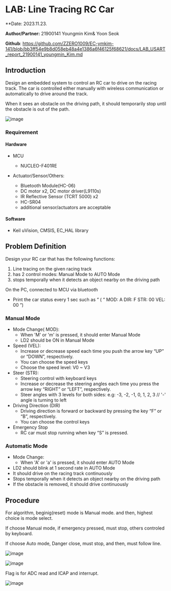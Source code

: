 # LAB: Line Tracing RC Car  

**Date: 2023.11.23.

**Author/Partner:** 21900141 Youngmin Kim& Yoon Seok

**Github**:  https://github.com/ZZERO1009/EC-ymkim-141/blob/bb3ff54e9b8d058eb48a4e1386a6f46125f68621/docs/LAB_USART_report_21900141_youngmin_Kim.md




## Introduction

Design an embedded system to control an RC car to drive on the racing track. The car is controlled either manually with wireless communication or automatically to drive around the track. 

When it sees an obstacle on the driving path, it should temporarily stop until the obstacle is out of the path.

![image](https://github.com/ZZERO1009/EC-ymkim-141/assets/144536736/396d90bf-928b-4cca-9fd9-c6f217d89475)
### Requirement

#### Hardware 

* MCU
  * NUCLEO-F401RE


* Actuator/Sensor/Others:
	* Bluetooth Module(HC-06)
	* DC motor x2, DC motor driver(L9110s)
	* IR Reflective Sensor (TCRT 5000) x2
	* HC-SR04
	* additional sensor/actuators are acceptable

#### Software
 * Keil uVision, CMSIS, EC_HAL library



## Problem Definition
Design your RC car that has the following functions:
1. Line tracing on the given racing track
2. has 2 control modes: Manual Mode to AUTO Mode
3. stops temporally when it detects an object nearby on the driving path

On the PC, connected to MCU via bluetooth
* Print the car status every 1 sec such as “ ( “ MOD: A DIR: F STR: 00 VEL: 00 ”)
### Manual Mode
* Mode Change( MOD):
	* When 'M' or 'm' is pressed, it should enter Manual Mode
	* LD2 should be ON in Manual Mode
*  Speed (VEL):
	* Increase or decrease speed each time you push the arrow key “UP” or “DOWN”, respectively.
	* You can choose the speed keys
	* Choose the speed level: V0 ~ V3
* Steer (STR):
	* Steering control with keyboard keys
	* Increase or decrease the steering angles each time you press the arrow key “RIGHT” or “LEFT”, respectively.
	* Steer angles with 3 levels for both sides: e.g: -3, -2, -1, 0, 1, 2, 3 // '-' angle is turning to left
* Driving Direction (DIR)
	* Driving direction is forward or backward by pressing the key “F” or “B”, respectively.
	* You can choose the control keys
* Emergency Stop
	* RC car must stop running when key “S” is pressed.
### Automatic Mode
* Mode Change:
	* When 'A' or 'a' is pressed, it should enter AUTO Mode
* LD2 should blink at 1 second rate in AUTO Mode
* It should drive on the racing track continuously
* Stops temporally when it detects an object nearby on the driving path
* If the obstacle is removed, it should drive continuously

## Procedure

For algorithm, beginig(reset) mode is Manual mode. and then, highest choice is mode select.

If choose Manual mode, if emergency pressed, must stop, others controled by keyboard.

If choose Auto mode, Danger close, must stop, and then, must follow line.

![image](https://github.com/ZZERO1009/EC-ymkim-141/assets/144536736/a3dc7d2f-7f5c-4f55-bd18-65b4ddf0098e)

![image](https://github.com/ZZERO1009/EC-ymkim-141/assets/144536736/46fc7cc8-ecc9-42e5-ab33-0fd3b3fed979)

Flag is for ADC read and ICAP and interrupt.

![image](https://github.com/ZZERO1009/EC-ymkim-141/assets/144536736/ba7104f0-1dee-4170-8fa4-12a2dffa5814)




